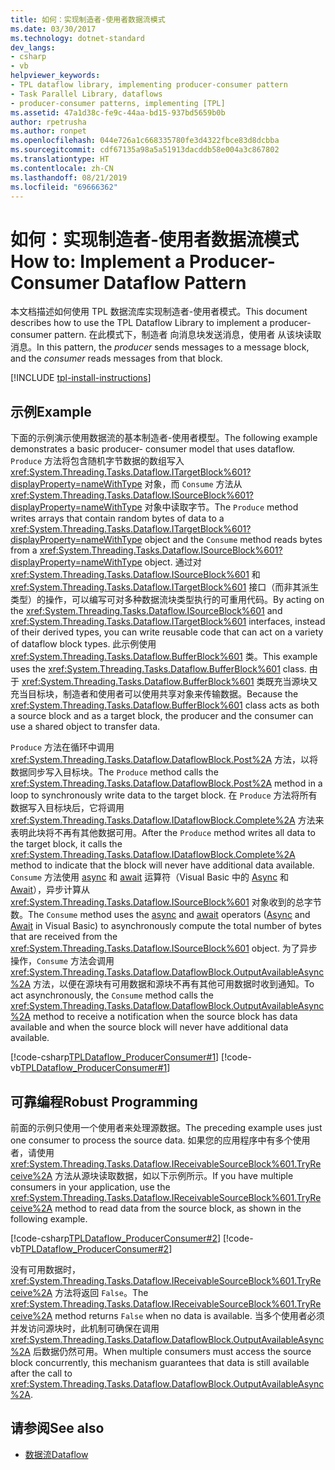 ```yaml
---
title: 如何：实现制造者-使用者数据流模式
ms.date: 03/30/2017
ms.technology: dotnet-standard
dev_langs:
- csharp
- vb
helpviewer_keywords:
- TPL dataflow library, implementing producer-consumer pattern
- Task Parallel Library, dataflows
- producer-consumer patterns, implementing [TPL]
ms.assetid: 47a1d38c-fe9c-44aa-bd15-937bd5659b0b
author: rpetrusha
ms.author: ronpet
ms.openlocfilehash: 044e726a1c668335780fe3d4322fbce83d8dcbba
ms.sourcegitcommit: cdf67135a98a5a51913dacddb58e004a3c867802
ms.translationtype: HT
ms.contentlocale: zh-CN
ms.lasthandoff: 08/21/2019
ms.locfileid: "69666362"
---
```

# <a name="how-to-implement-a-producer-consumer-dataflow-pattern"></a><span data-ttu-id="ebbc8-102">如何：实现制造者-使用者数据流模式</span><span class="sxs-lookup"><span data-stu-id="ebbc8-102">How to: Implement a Producer-Consumer Dataflow Pattern</span></span>
<span data-ttu-id="ebbc8-103">本文档描述如何使用 TPL 数据流库实现制造者-使用者模式。</span><span class="sxs-lookup"><span data-stu-id="ebbc8-103">This document describes how to use the TPL Dataflow Library to implement a producer-consumer pattern.</span></span> <span data-ttu-id="ebbc8-104">在此模式下，制造者  向消息块发送消息，使用者  从该块读取消息。</span><span class="sxs-lookup"><span data-stu-id="ebbc8-104">In this pattern, the *producer* sends messages to a message block, and the *consumer* reads messages from that block.</span></span>  

[!INCLUDE [tpl-install-instructions](../../../includes/tpl-install-instructions.md)]
  
## <a name="example"></a><span data-ttu-id="ebbc8-105">示例</span><span class="sxs-lookup"><span data-stu-id="ebbc8-105">Example</span></span>  
 <span data-ttu-id="ebbc8-106">下面的示例演示使用数据流的基本制造者-使用者模型。</span><span class="sxs-lookup"><span data-stu-id="ebbc8-106">The following example demonstrates a basic producer- consumer model that uses dataflow.</span></span> <span data-ttu-id="ebbc8-107">`Produce` 方法将包含随机字节数据的数组写入 <xref:System.Threading.Tasks.Dataflow.ITargetBlock%601?displayProperty=nameWithType> 对象，而 `Consume` 方法从 <xref:System.Threading.Tasks.Dataflow.ISourceBlock%601?displayProperty=nameWithType> 对象中读取字节。</span><span class="sxs-lookup"><span data-stu-id="ebbc8-107">The `Produce` method writes arrays that contain random bytes of data to a <xref:System.Threading.Tasks.Dataflow.ITargetBlock%601?displayProperty=nameWithType> object and the `Consume` method reads bytes from a <xref:System.Threading.Tasks.Dataflow.ISourceBlock%601?displayProperty=nameWithType> object.</span></span> <span data-ttu-id="ebbc8-108">通过对 <xref:System.Threading.Tasks.Dataflow.ISourceBlock%601> 和 <xref:System.Threading.Tasks.Dataflow.ITargetBlock%601> 接口（而非其派生类型）的操作，可以编写可对多种数据流块类型执行的可重用代码。</span><span class="sxs-lookup"><span data-stu-id="ebbc8-108">By acting on the <xref:System.Threading.Tasks.Dataflow.ISourceBlock%601> and <xref:System.Threading.Tasks.Dataflow.ITargetBlock%601> interfaces, instead of their derived types, you can write reusable code that can act on a variety of dataflow block types.</span></span> <span data-ttu-id="ebbc8-109">此示例使用 <xref:System.Threading.Tasks.Dataflow.BufferBlock%601> 类。</span><span class="sxs-lookup"><span data-stu-id="ebbc8-109">This example uses the <xref:System.Threading.Tasks.Dataflow.BufferBlock%601> class.</span></span> <span data-ttu-id="ebbc8-110">由于 <xref:System.Threading.Tasks.Dataflow.BufferBlock%601> 类既充当源块又充当目标块，制造者和使用者可以使用共享对象来传输数据。</span><span class="sxs-lookup"><span data-stu-id="ebbc8-110">Because the <xref:System.Threading.Tasks.Dataflow.BufferBlock%601> class acts as both a source block and as a target block, the producer and the consumer can use a shared object to transfer data.</span></span>  
  
 <span data-ttu-id="ebbc8-111">`Produce` 方法在循环中调用 <xref:System.Threading.Tasks.Dataflow.DataflowBlock.Post%2A> 方法，以将数据同步写入目标块。</span><span class="sxs-lookup"><span data-stu-id="ebbc8-111">The `Produce` method calls the <xref:System.Threading.Tasks.Dataflow.DataflowBlock.Post%2A> method in a loop to synchronously write data to the target block.</span></span> <span data-ttu-id="ebbc8-112">在 `Produce` 方法将所有数据写入目标块后，它将调用 <xref:System.Threading.Tasks.Dataflow.IDataflowBlock.Complete%2A> 方法来表明此块将不再有其他数据可用。</span><span class="sxs-lookup"><span data-stu-id="ebbc8-112">After the `Produce` method writes all data to the target block, it calls the <xref:System.Threading.Tasks.Dataflow.IDataflowBlock.Complete%2A> method to indicate that the block will never have additional data available.</span></span> <span data-ttu-id="ebbc8-113">`Consume` 方法使用 [async](../../csharp/language-reference/keywords/async.md) 和 [await](../../csharp/language-reference/keywords/await.md) 运算符（Visual Basic 中的 [Async](../../visual-basic/language-reference/modifiers/async.md) 和 [Await](../../visual-basic/language-reference/operators/await-operator.md)），异步计算从 <xref:System.Threading.Tasks.Dataflow.ISourceBlock%601> 对象收到的总字节数。</span><span class="sxs-lookup"><span data-stu-id="ebbc8-113">The `Consume` method uses the [async](../../csharp/language-reference/keywords/async.md) and [await](../../csharp/language-reference/keywords/await.md) operators ([Async](../../visual-basic/language-reference/modifiers/async.md) and [Await](../../visual-basic/language-reference/operators/await-operator.md) in Visual Basic) to asynchronously compute the total number of bytes that are received from the <xref:System.Threading.Tasks.Dataflow.ISourceBlock%601> object.</span></span> <span data-ttu-id="ebbc8-114">为了异步操作，`Consume` 方法会调用 <xref:System.Threading.Tasks.Dataflow.DataflowBlock.OutputAvailableAsync%2A> 方法，以便在源块有可用数据和源块不再有其他可用数据时收到通知。</span><span class="sxs-lookup"><span data-stu-id="ebbc8-114">To act asynchronously, the `Consume` method calls the <xref:System.Threading.Tasks.Dataflow.DataflowBlock.OutputAvailableAsync%2A> method to receive a notification when the source block has data available and when the source block will never have additional data available.</span></span>  
  
 [!code-csharp[TPLDataflow_ProducerConsumer#1](../../../samples/snippets/csharp/VS_Snippets_Misc/tpldataflow_producerconsumer/cs/dataflowproducerconsumer.cs#1)]
 [!code-vb[TPLDataflow_ProducerConsumer#1](../../../samples/snippets/visualbasic/VS_Snippets_Misc/tpldataflow_producerconsumer/vb/dataflowproducerconsumer.vb#1)]  
  
## <a name="robust-programming"></a><span data-ttu-id="ebbc8-115">可靠编程</span><span class="sxs-lookup"><span data-stu-id="ebbc8-115">Robust Programming</span></span>  
 <span data-ttu-id="ebbc8-116">前面的示例只使用一个使用者来处理源数据。</span><span class="sxs-lookup"><span data-stu-id="ebbc8-116">The preceding example uses just one consumer to process the source data.</span></span> <span data-ttu-id="ebbc8-117">如果您的应用程序中有多个使用者，请使用 <xref:System.Threading.Tasks.Dataflow.IReceivableSourceBlock%601.TryReceive%2A> 方法从源块读取数据，如以下示例所示。</span><span class="sxs-lookup"><span data-stu-id="ebbc8-117">If you have multiple consumers in your application, use the <xref:System.Threading.Tasks.Dataflow.IReceivableSourceBlock%601.TryReceive%2A> method to read data from the source block, as shown in the following example.</span></span>  
  
 [!code-csharp[TPLDataflow_ProducerConsumer#2](../../../samples/snippets/csharp/VS_Snippets_Misc/tpldataflow_producerconsumer/cs/dataflowproducerconsumer.cs#2)]
 [!code-vb[TPLDataflow_ProducerConsumer#2](../../../samples/snippets/visualbasic/VS_Snippets_Misc/tpldataflow_producerconsumer/vb/dataflowproducerconsumer.vb#2)]  
  
 <span data-ttu-id="ebbc8-118">没有可用数据时，<xref:System.Threading.Tasks.Dataflow.IReceivableSourceBlock%601.TryReceive%2A> 方法将返回 `False`。</span><span class="sxs-lookup"><span data-stu-id="ebbc8-118">The <xref:System.Threading.Tasks.Dataflow.IReceivableSourceBlock%601.TryReceive%2A> method returns `False` when no data is available.</span></span> <span data-ttu-id="ebbc8-119">当多个使用者必须并发访问源块时，此机制可确保在调用 <xref:System.Threading.Tasks.Dataflow.DataflowBlock.OutputAvailableAsync%2A> 后数据仍然可用。</span><span class="sxs-lookup"><span data-stu-id="ebbc8-119">When multiple consumers must access the source block concurrently, this mechanism guarantees that data is still available after the call to <xref:System.Threading.Tasks.Dataflow.DataflowBlock.OutputAvailableAsync%2A>.</span></span>  
  
## <a name="see-also"></a><span data-ttu-id="ebbc8-120">请参阅</span><span class="sxs-lookup"><span data-stu-id="ebbc8-120">See also</span></span>

- [<span data-ttu-id="ebbc8-121">数据流</span><span class="sxs-lookup"><span data-stu-id="ebbc8-121">Dataflow</span></span>](../../../docs/standard/parallel-programming/dataflow-task-parallel-library.md)

